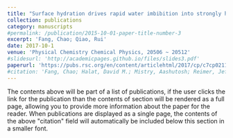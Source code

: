 ```yaml
---
title: "Surface hydration drives rapid water imbibition into strongly hydrophilic nanopores"
collection: publications
category: manuscripts
#permalink: /publication/2015-10-01-paper-title-number-3
excerpt: 'Fang, Chao; Qiao, Rui'
date: 2017-10-1
venue: 'Physical Chemistry Chemical Physics, 20506 ~ 20512'
#slidesurl: 'http://academicpages.github.io/files/slides3.pdf'
paperurl: 'https://pubs.rsc.org/en/content/articlehtml/2017/cp/c7cp02115a'
#citation: 'Fang, Chao; Halat, David M.; Mistry, Aashutosh; Reimer, Jeffrey A.; Balsara, Nitash P.; Wang, Rui'
---
```

The contents above will be part of a list of publications, if the user clicks the link for the publication than the contents of section will be rendered as a full page, allowing you to provide more information about the paper for the reader. When publications are displayed as a single page, the contents of the above "citation" field will automatically be included below this section in a smaller font.
